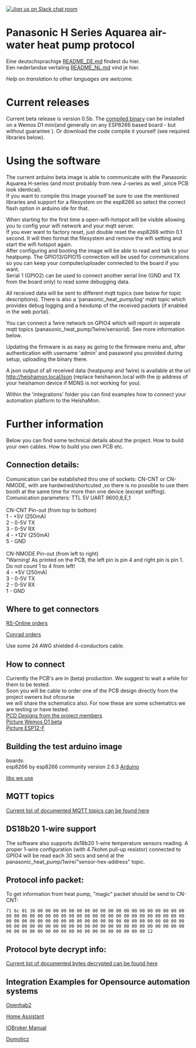 [![Jion us on Slack chat room](https://img.shields.io/badge/Slack-Join%20the%20chat%20room-orange)](https://join.slack.com/t/panasonic-wemos/shared_invite/enQtODg2MDY0NjE1OTI3LTgzYjkwMzIwNTAwZTMyYzgwNDQ1Y2QxYjkwODg3NjMyN2MyM2ViMDM3Yjc3OGE3MGRiY2FkYzI4MzZiZDVkNGE)


# Panasonic H Series Aquarea air-water heat pump protocol

Eine deutschsprachige [README_DE.md](README_DE.md) findest du hier. \
Een nederlandse vertaling [README_NL.md](README_NL.md) vind je hier.

*Help on translation to other languages are welcome.*

# Current releases
Current beta release is version 0.5b. The [compiled binary](binaries/HeishaMon.ino.d1-v0.5.bin) can be installed on a Wemos D1 mini(and generally on any ESP8266 based board - but without guarantee ). Or download the code compile it yourself (see required libraries below).

# Using the software
The current arduino beta image is able to communicate with  the Panasonic Aquarea H-series (and most probably from new J-series as well ,since PCB look identical). \
If you want to compile this image yourself be sure to use the mentioned libraries and support for a filesystem on the esp8266 so select the correct flash option in arduino ide for that.

When starting for the first time a open-wifi-hotspot will be visible allowing you to config your wifi network and your mqtt server. \
If you ever want to factory reset, just double reset the esp8266 within 0.1 second. It will then format the filesystem and remove the wifi setting and start the wifi hotspot again. \
After configuring and booting the image will be able to read and talk to your heatpump. The GPIO13/GPIO15 connection will be used for communications so you can keep your computer/uploader connected to the board if you want. \
Serial 1 (GPIO2) can be used to connect another serial line (GND and TX from the board only) to read some debugging data.

All received data will be sent to different mqtt topics (see below for topic descriptions). There is also a 'panasonic_heat_pump/log' mqtt topic which provides debug logging and a hexdump of the received packets (if enabled in the web portal).

You can connect a 1wire network on GPIO4 which will report in seperate mqtt topics (panasonic_heat_pump/1wire/sensorid). See more information below. 

Updating the firmware is as easy as going to the firmware menu and, after authentication with username 'admin' and password you provided during setup, uploading the binary there.

A json output of all received data (heatpump and 1wire) is available at the url http://heishamon.local/json (replace heishamon.local with the ip address of your heishamon device if MDNS is not working for you).

Within the 'integrations' folder you can find examples how to connect your automation platform to the HeishaMon.

# Further information
Below you can find some technical details about the project. How to build your own cables. How to build you own PCB etc.

## Connection details:
Comunication can be established thru one of sockets: CN-CNT or CN-NMODE, with are hardwired/shortcuted ,so there is no possible to use them booth at the same time for more then one device (except sniffing). \
Comunication parameters: TTL 5V UART 9600,8,E,1  \
 \
CN-CNT Pin-out (from top to bottom) \
1 - +5V (250mA)  \
2 - 0-5V TX  \
3 - 0-5V RX  \
4 - +12V (250mA) \
5 - GND \
 \
CN-NMODE Pin-out (from left to right) \
"Warning! As printed on the PCB, the left pin is pin 4 and right pin is pin 1. Do not count 1 to 4 from left!  \
4 - +5V (250mA)  \
3 - 0-5V TX  \
2 - 0-5V RX  \
1 - GND



## Where to get connectors
[RS-Online orders](Connectors_RSO.md)

[Conrad orders](Connectors_Conrad.md)

Use some 24 AWG shielded 4-conductors cable.


## How to connect
Currently the PCB's are in (beta) production. We suggest to wait a while for them to be tested. \
Soon you will be cable to order one of the PCB design directly from the project owners but ofcourse \
we will share the schematics also. For now these are some schematics we are testing or have tested. \
[PCD Designs from the project members](PCB_Designs.md) \
[Picture Wemos D1 beta](WEMOSD1.JPG) \
[Picture ESP12-F](New_PCB.jpeg)



## Building the test arduino image
boards: \
esp8266 by esp8266 community version 2.6.3 [Arduino](https://github.com/esp8266/Arduino/releases/tag/2.6.3)

[libs we use](LIBSUSED.md)


## MQTT topics
[Current list of documented MQTT topics can be found here](MQTT-Topics.md)

## DS18b20 1-wire support
The software also supports ds18b20 1-wire temperature sensors reading. A proper 1-wire configuration (with 4.7kohm pull-up resistor) connected to GPIO4 will be read each 30 secs and send at the panasonic_heat_pump/1wire/"sensor-hex-address" topic.


## Protocol info packet:
To get information from heat pump, "magic" packet should be send to CN-CNT:

`71 6c 01 10 00 00 00 00 00 00 00 00 00 00 00 00 00 00 00 00 00 00 00 00 00 00 00 00 00 00 00 00 00 00 00 00 00 00 00 00 00 00 00 00 00 00 00 00 00 00 00 00 00 00 00 00 00 00 00 00 00 00 00 00 00 00 00 00 00 00 00 00 00 00 00 00 00 00 00 00 00 00 00 00 00 00 00 00 00 00 00 00 00 00 00 00 00 00 00 00 00 00 00 00 00 00 00 00 00 00 12`


## Protocol byte decrypt info:
[Current list of documented bytes decrypted can be found here](ProtocolByteDecrypt.md)


## Integration Examples for Opensource automation systems
[Openhab2](Integrations/Openhab2)

[Home Assistant](https://github.com/Egyras/HeishaMon/tree/master/Integrations/Home%20Assistant)

[IOBroker Manual](Integrations/ioBroker_manual)

[Domoticz](Integrations/Domoticz)

